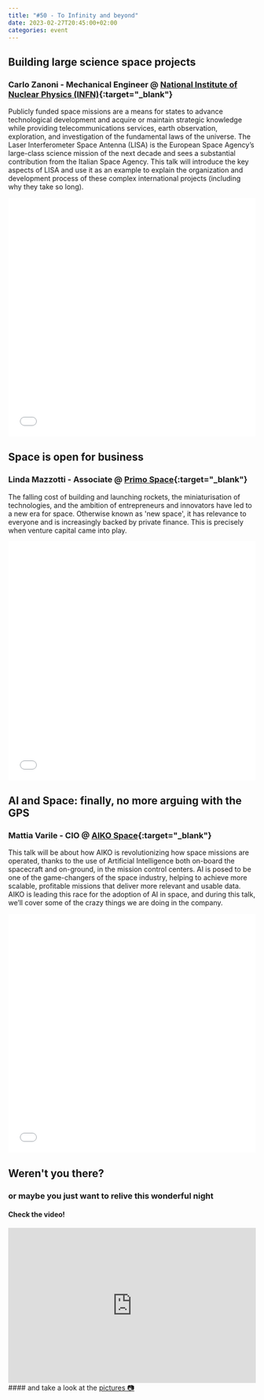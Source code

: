 ```yaml
---
title: "#50 - To Infinity and beyond"
date: 2023-02-27T20:45:00+02:00
categories: event
---
```


## Building large science space projects

### Carlo Zanoni - Mechanical Engineer @ [National Institute of Nuclear Physics (INFN)](//home.infn.it/it){:target="\_blank"}

Publicly funded space missions are a means for states to advance technological development and acquire or maintain strategic knowledge while providing telecommunications services, earth observation, exploration, and investigation of the fundamental laws of the universe. The Laser Interferometer Space Antenna (LISA) is the European Space Agency’s large-class science mission of the next decade and sees a substantial contribution from the Italian Space Agency. This talk will introduce the key aspects of LISA and use it as an example to explain the organization and development process of these complex international projects (including why they take so long).

<iframe src="//www.slideshare.net/slideshow/embed_code/key/r1X5i6h9Ksgiqx" width="100%" height="485" frameborder="0" marginwidth="0" marginheight="0" scrolling="no" allowfullscreen> </iframe>

## Space is open for business

### Linda Mazzotti - Associate @ [Primo Space](//www.primo.vc/primospace){:target="\_blank"}

The falling cost of building and launching rockets, the miniaturisation of technologies, and the ambition of entrepreneurs and innovators have led to a new era for space. Otherwise known as 'new space', it has relevance to everyone and is increasingly backed by private finance. This is precisely when venture capital came into play.

<iframe src="//www.slideshare.net/slideshow/embed_code/key/Bn5TVF0njxUcbM" width="100%" height="485" frameborder="0" marginwidth="0" marginheight="0" scrolling="no" allowfullscreen> </iframe>

## AI and Space: finally, no more arguing with the GPS

### Mattia Varile - CIO @ [AIKO Space](//aikospace.com){:target="\_blank"}

This talk will be about how AIKO is revolutionizing how space missions are operated, thanks to the use of Artificial Intelligence both on-board the spacecraft and on-ground, in the mission control centers. AI is posed to be one of the game-changers of the space industry, helping to achieve more scalable, profitable missions that deliver more relevant and usable data. AIKO is leading this race for the adoption of AI in space, and during this talk, we’ll cover some of the crazy things we are doing in the company.

<iframe src="//www.slideshare.net/slideshow/embed_code/key/t37dhn6SsFIGWM" width="100%" height="485" frameborder="0" marginwidth="0" marginheight="0" scrolling="no" allowfullscreen> </iframe>

## Weren't you there?

### or maybe you just want to relive this wonderful night

<section class="fb-links">

#### Check the video!

<iframe width="100%" height="315" src="https://www.youtube.com/embed/QLh4GZCXbFQ" frameborder="0" allow="accelerometer; autoplay; clipboard-write; encrypted-media; gyroscope; picture-in-picture" allowfullscreen></iframe>
#### and take a look at the <a id="fb_photo_album" class="btn-facebook" target="_blank" href="//bit.ly/ST50-p">pictures &#128247;</a>

</section>

